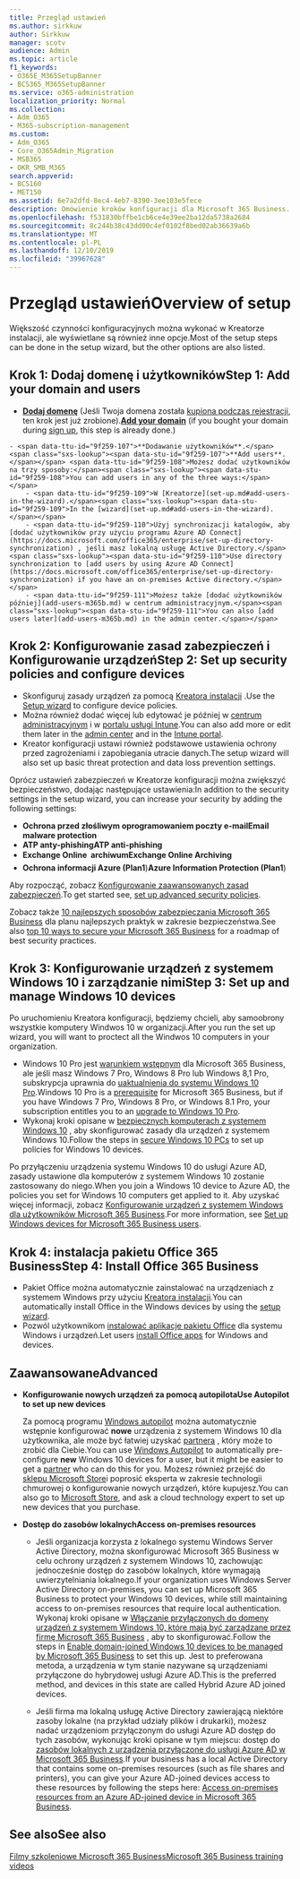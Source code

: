 ```yaml
---
title: Przegląd ustawień
ms.author: sirkkuw
author: Sirkkuw
manager: scotv
audience: Admin
ms.topic: article
f1_keywords:
- O365E_M365SetupBanner
- BCS365_M365SetupBanner
ms.service: o365-administration
localization_priority: Normal
ms.collection:
- Adm_O365
- M365-subscription-management
ms.custom:
- Adm_O365
- Core_O365Admin_Migration
- MSB365
- OKR_SMB_M365
search.appverid:
- BCS160
- MET150
ms.assetid: 6e7a2dfd-8ec4-4eb7-8390-3ee103e5fece
description: Omówienie kroków konfiguracji dla Microsoft 365 Business.
ms.openlocfilehash: f531830bffbe1cb6ce4e39ee2ba12da5738a2684
ms.sourcegitcommit: 8c244b38c43dd00c4ef0102f8bed02ab36639a6b
ms.translationtype: MT
ms.contentlocale: pl-PL
ms.lasthandoff: 12/10/2019
ms.locfileid: "39967628"
---
```

# <a name="overview-of-setup"></a><span data-ttu-id="9f259-103">Przegląd ustawień</span><span class="sxs-lookup"><span data-stu-id="9f259-103">Overview of setup</span></span>

<span data-ttu-id="9f259-104">Większość czynności konfiguracyjnych można wykonać w Kreatorze instalacji, ale wyświetlane są również inne opcje.</span><span class="sxs-lookup"><span data-stu-id="9f259-104">Most of the setup steps can be done in the setup wizard, but the other options are also listed.</span></span>

## <a name="step-1-add-your-domain-and-users"></a><span data-ttu-id="9f259-105">Krok 1: Dodaj domenę i użytkowników</span><span class="sxs-lookup"><span data-stu-id="9f259-105">Step 1: Add your domain and users</span></span>

   - <span data-ttu-id="9f259-106">**[Dodaj domenę](set-up.md#add-your-domain-to-personalize-sign-in)** (Jeśli Twoja domena została [kupiona podczas rejestracji](sign-up.md), ten krok jest już zrobione).</span><span class="sxs-lookup"><span data-stu-id="9f259-106">**[Add your domain](set-up.md#add-your-domain-to-personalize-sign-in)** (if you bought your domain during [sign up](sign-up.md), this step is already done.)</span></span>

    - <span data-ttu-id="9f259-107">**Dodawanie użytkowników**.</span><span class="sxs-lookup"><span data-stu-id="9f259-107">**Add users**.</span></span> <span data-ttu-id="9f259-108">Możesz dodać użytkowników na trzy sposoby:</span><span class="sxs-lookup"><span data-stu-id="9f259-108">You can add users in any of the three ways:</span></span>
        - <span data-ttu-id="9f259-109">W [Kreatorze](set-up.md#add-users-in-the-wizard).</span><span class="sxs-lookup"><span data-stu-id="9f259-109">In the [wizard](set-up.md#add-users-in-the-wizard).</span></span>
        - <span data-ttu-id="9f259-110">Użyj synchronizacji katalogów, aby [dodać użytkowników przy użyciu programu Azure AD Connect](https://docs.microsoft.com/office365/enterprise/set-up-directory-synchronization) , jeśli masz lokalną usługę Active Directory.</span><span class="sxs-lookup"><span data-stu-id="9f259-110">Use directory synchronization to [add users by using Azure AD Connect](https://docs.microsoft.com/office365/enterprise/set-up-directory-synchronization) if you have an on-premises Active directory.</span></span>
        - <span data-ttu-id="9f259-111">Możesz także [dodać użytkowników później](add-users-m365b.md) w centrum administracyjnym.</span><span class="sxs-lookup"><span data-stu-id="9f259-111">You can also [add users later](add-users-m365b.md) in the admin center.</span></span>
## <a name="step-2-set-up-security-policies-and-configure-devices"></a><span data-ttu-id="9f259-112">Krok 2: Konfigurowanie zasad zabezpieczeń i Konfigurowanie urządzeń</span><span class="sxs-lookup"><span data-stu-id="9f259-112">Step 2: Set up security policies and configure devices</span></span> 

  - <span data-ttu-id="9f259-113">Skonfiguruj zasady urządzeń za pomocą [Kreatora instalacji](set-up.md#protect-your-organization) .</span><span class="sxs-lookup"><span data-stu-id="9f259-113">Use the [Setup wizard](set-up.md#protect-your-organization) to configure device policies.</span></span> 
  - <span data-ttu-id="9f259-114">Można również dodać więcej lub edytować je później w [centrum administracyjnym](view-policies-and-devices.md) i w [portalu usługi Intune](https://docs.microsoft.com/intune/tutorial-walkthrough-intune-portal).</span><span class="sxs-lookup"><span data-stu-id="9f259-114">You can also add more or edit them later in the [admin center](view-policies-and-devices.md) and in the [Intune portal](https://docs.microsoft.com/intune/tutorial-walkthrough-intune-portal).</span></span>
  - <span data-ttu-id="9f259-115">Kreator konfiguracji ustawi również podstawowe ustawienia ochrony przed zagrożeniami i zapobiegania utracie danych.</span><span class="sxs-lookup"><span data-stu-id="9f259-115">The setup wizard will also set up basic threat protection and data loss prevention settings.</span></span>
  
  <span data-ttu-id="9f259-116">Oprócz ustawień zabezpieczeń w Kreatorze konfiguracji można zwiększyć bezpieczeństwo, dodając następujące ustawienia:</span><span class="sxs-lookup"><span data-stu-id="9f259-116">In addition to the security settings in the setup wizard, you can increase your security by adding the following settings:</span></span>


- <span data-ttu-id="9f259-117">**Ochrona przed złośliwym oprogramowaniem poczty e-mail**</span><span class="sxs-lookup"><span data-stu-id="9f259-117">**Email malware protection**</span></span>
- <span data-ttu-id="9f259-118">**ATP anty-phishing**</span><span class="sxs-lookup"><span data-stu-id="9f259-118">**ATP anti-phishing**</span></span>
- <span data-ttu-id="9f259-119">**Exchange Online  archiwum**</span><span class="sxs-lookup"><span data-stu-id="9f259-119">**Exchange Online Archiving**</span></span>
- <span data-ttu-id="9f259-120">**Ochrona informacji Azure (Plan1**)</span><span class="sxs-lookup"><span data-stu-id="9f259-120">**Azure Information Protection (Plan1**)</span></span>


<span data-ttu-id="9f259-121">Aby rozpocząć, zobacz [Konfigurowanie zaawansowanych zasad zabezpieczeń](set-up-advanced-security.md).</span><span class="sxs-lookup"><span data-stu-id="9f259-121">To get started see, [set up advanced security policies](set-up-advanced-security.md).</span></span>

<span data-ttu-id="9f259-122">Zobacz także [10 najlepszych sposobów zabezpieczania Microsoft 365 Business](https://docs.microsoft.com/office365/admin/security-and-compliance/secure-your-business-data) dla planu najlepszych praktyk w zakresie bezpieczeństwa.</span><span class="sxs-lookup"><span data-stu-id="9f259-122">See also [top 10 ways to secure your Microsoft 365 Business](https://docs.microsoft.com/office365/admin/security-and-compliance/secure-your-business-data) for a roadmap of best security practices.</span></span>

## <a name="step-3-set-up-and-manage-windows-10-devices"></a><span data-ttu-id="9f259-123">Krok 3: Konfigurowanie urządzeń z systemem Windows 10 i zarządzanie nimi</span><span class="sxs-lookup"><span data-stu-id="9f259-123">Step 3: Set up and manage Windows 10 devices</span></span>

<span data-ttu-id="9f259-124">Po uruchomieniu Kreatora konfiguracji, będziemy chcieli, aby samoobrony wszystkie komputery Windwos 10 w organizacji.</span><span class="sxs-lookup"><span data-stu-id="9f259-124">After you run the set up wizard, you will want to proctect all the Windwos 10 computers in your organization.</span></span>
  
- <span data-ttu-id="9f259-125">Windows 10 Pro jest [warunkiem wstępnym](pre-requisites-for-data-protection.md) dla Microsoft 365 Business, ale jeśli masz Windows 7 Pro, Windows 8 Pro lub Windows 8,1 Pro, subskrypcja uprawnia do [uaktualnienia do systemu Windows 10 Pro](https://docs.microsoft.com/microsoft-365/business/upgrade-to-windows-pro-creators-update).</span><span class="sxs-lookup"><span data-stu-id="9f259-125">Windows 10 Pro is a [prerequisite](pre-requisites-for-data-protection.md) for Microsoft 365 Business, but if you have Windows 7 Pro, Windows 8 Pro, or Windows 8.1 Pro, your subscription entitles you to an [upgrade to  Windows 10 Pro](https://docs.microsoft.com/microsoft-365/business/upgrade-to-windows-pro-creators-update).</span></span>
- <span data-ttu-id="9f259-126">Wykonaj kroki opisane w [bezpiecznych komputerach z systemem Windows 10](secure-win-10-pcs.md) , aby skonfigurować zasady dla urządzeń z systemem Windows 10.</span><span class="sxs-lookup"><span data-stu-id="9f259-126">Follow the steps in [secure Windows 10 PCs](secure-win-10-pcs.md) to set up policies for Windows 10 devices.</span></span>

<span data-ttu-id="9f259-127">Po przyłączeniu urządzenia systemu Windows 10 do usługi Azure AD, zasady ustawione dla komputerów z systemem Windows 10 zostanie zastosowany do niego.</span><span class="sxs-lookup"><span data-stu-id="9f259-127">When you join a Windows 10 device to Azure AD, the policies you set for Windows 10 computers get applied to it.</span></span> <span data-ttu-id="9f259-128">Aby uzyskać więcej informacji, zobacz [Konfigurowanie urządzeń z systemem Windows dla użytkowników Microsoft 365 Business](set-up-windows-devices.md).</span><span class="sxs-lookup"><span data-stu-id="9f259-128">For more information, see [Set up Windows devices for Microsoft 365 Business users](set-up-windows-devices.md).</span></span>

## <a name="step-4-install-office-365-business"></a><span data-ttu-id="9f259-129">Krok 4: instalacja pakietu Office 365 Business</span><span class="sxs-lookup"><span data-stu-id="9f259-129">Step 4: Install Office 365 Business</span></span>
- <span data-ttu-id="9f259-130">Pakiet Office można automatycznie zainstalować na urządzeniach z systemem Windows przy użyciu [Kreatora instalacji](set-up.md#deploy-office-365-client-apps).</span><span class="sxs-lookup"><span data-stu-id="9f259-130">You can automatically install Office in the Windows devices by using the [setup wizard](set-up.md#deploy-office-365-client-apps).</span></span>
- <span data-ttu-id="9f259-131">Pozwól użytkownikom [instalować aplikacje pakietu Office](https://docs.microsoft.com/office365/admin/setup/install-applications) dla systemu Windows i urządzeń.</span><span class="sxs-lookup"><span data-stu-id="9f259-131">Let users [install Office apps](https://docs.microsoft.com/office365/admin/setup/install-applications) for Windows and devices.</span></span>
     
## <a name="advanced"></a><span data-ttu-id="9f259-132">Zaawansowane</span><span class="sxs-lookup"><span data-stu-id="9f259-132">Advanced</span></span>
- <span data-ttu-id="9f259-133">**Konfigurowanie nowych urządzeń za pomocą autopilota**</span><span class="sxs-lookup"><span data-stu-id="9f259-133">**Use Autopilot to set up new devices**</span></span>
            
     <span data-ttu-id="9f259-134">Za pomocą programu [Windows autopilot](add-autopilot-devices-and-profile.md) można automatycznie wstępnie konfigurować **nowe** urządzenia z systemem Windows 10 dla użytkownika, ale może być łatwiej uzyskać [partnera](https://www.microsoft.com/solution-providers/search) , który może to zrobić dla Ciebie.</span><span class="sxs-lookup"><span data-stu-id="9f259-134">You can use [Windows Autopilot](add-autopilot-devices-and-profile.md) to automatically pre-configure **new** Windows 10 devices for a user, but it might be easier to get a [partner](https://www.microsoft.com/solution-providers/search) who can do this for you.</span></span> <span data-ttu-id="9f259-135">Możesz również przejść do [sklepu Microsoft Store](https://go.microsoft.com/fwlink/?linkid=874598)i poprosić eksperta w zakresie technologii chmurowej o konfigurowanie nowych urządzeń, które kupujesz.</span><span class="sxs-lookup"><span data-stu-id="9f259-135">You can also go to [Microsoft Store](https://go.microsoft.com/fwlink/?linkid=874598), and ask a cloud technology expert to set up new devices that you purchase.</span></span>

- <span data-ttu-id="9f259-136">**Dostęp do zasobów lokalnych**</span><span class="sxs-lookup"><span data-stu-id="9f259-136">**Access on-premises resources**</span></span>

     - <span data-ttu-id="9f259-137">Jeśli organizacja korzysta z lokalnego systemu Windows Server Active Directory, można skonfigurować Microsoft 365 Business w celu ochrony urządzeń z systemem Windows 10, zachowując jednocześnie dostęp do zasobów lokalnych, które wymagają uwierzytelniania lokalnego.</span><span class="sxs-lookup"><span data-stu-id="9f259-137">If your organization uses Windows Server Active Directory on-premises, you can set up Microsoft 365 Business to protect your Windows 10 devices, while still maintaining access to on-premises resources that require local authentication.</span></span> <span data-ttu-id="9f259-138">Wykonaj kroki opisane w [Włączanie przyłączonych do domeny urządzeń z systemem Windows 10, które mają być zarządzane przez firmę Microsoft 365 Business](manage-windows-devices.md) , aby to skonfigurować.</span><span class="sxs-lookup"><span data-stu-id="9f259-138">Follow the steps in [Enable domain-joined Windows 10 devices to be managed by Microsoft 365 Business](manage-windows-devices.md) to set this up.</span></span> <span data-ttu-id="9f259-139">Jest to preferowana metoda, a urządzenia w tym stanie nazywane są urządzeniami przyłączone do hybrydowej usługi Azure AD.</span><span class="sxs-lookup"><span data-stu-id="9f259-139">This is the preferred method, and devices in this state are called Hybrid Azure AD joined devices.</span></span>

    - <span data-ttu-id="9f259-140">Jeśli firma ma lokalną usługę Active Directory zawierającą niektóre zasoby lokalne (na przykład udziały plików i drukarki), możesz nadać urządzeniom przyłączonym do usługi Azure AD dostęp do tych zasobów, wykonując kroki opisane w tym miejscu: dostęp do [zasobów lokalnych z urządzenia przyłączone do usługi Azure AD w Microsoft 365 Business](access-resources.md).</span><span class="sxs-lookup"><span data-stu-id="9f259-140">If your business has a local Active Directory that contains some on-premises resources (such as file shares and printers), you can give your Azure AD-joined devices access to these resources by following the steps here: [Access on-premises resources from an Azure AD-joined device in Microsoft 365 Business](access-resources.md).</span></span>

## <a name="see-also"></a><span data-ttu-id="9f259-141">See also</span><span class="sxs-lookup"><span data-stu-id="9f259-141">See also</span></span>

[<span data-ttu-id="9f259-142">Filmy szkoleniowe Microsoft 365 Business</span><span class="sxs-lookup"><span data-stu-id="9f259-142">Microsoft 365 Business training videos</span></span>](https://support.office.com/article/6ab4bbcd-79cf-4000-a0bd-d42ce4d12816)
